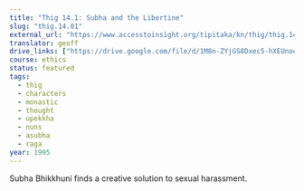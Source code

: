 ```yaml
---
title: "Thig 14.1: Subha and the Libertine"
slug: "thig.14.01"
external_url: "https://www.accesstoinsight.org/tipitaka/kn/thig/thig.14.01.than.html"
translator: geoff
drive_links: ["https://drive.google.com/file/d/1M8n-ZYjGS8Dxec5-hXEUnoeXmsdjEGWm"]
course: ethics
status: featured
tags:
  - thig
  - characters
  - monastic
  - thought
  - upekkha
  - nuns
  - asubha
  - raga
year: 1995
---
```


Subha Bhikkhuni finds a creative solution to sexual harassment.
